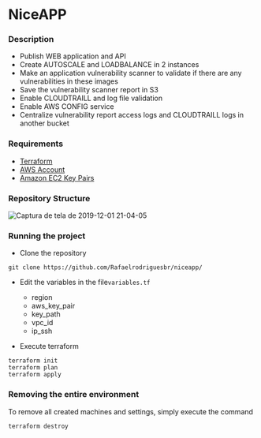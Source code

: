 
# NiceAPP

### Description

- Publish WEB application and API
- Create AUTOSCALE and LOADBALANCE in 2 instances
- Make an application vulnerability scanner to validate if there are any vulnerabilities in these images
- Save the vulnerability scanner report in S3
- Enable CLOUDTRAILL and log file validation
- Enable AWS CONFIG service
- Centralize vulnerability report access logs and CLOUDTRAILL logs in another bucket


### Requirements
- [Terraform](https://www.terraform.io/downloads.html)
- [AWS Account](https://aws.amazon.com/)
- [Amazon EC2 Key Pairs](https://docs.aws.amazon.com/AWSEC2/latest/UserGuide/ec2-key-pairs.html)

### Repository Structure
![Captura de tela de 2019-12-01 21-04-05](https://user-images.githubusercontent.com/57097868/69922884-d29a8c00-147e-11ea-897e-2c63a46fd728.png)

### Running the project

- Clone the repository
```
git clone https://github.com/Rafaelrodriguesbr/niceapp/

```
- Edit the variables in the file`variables.tf` 
     -   region
     -   aws_key_pair
     -   key_path
     -   vpc_id
     -   ip_ssh


- Execute terraform

```
terraform init
terraform plan
terraform apply

```

### Removing the entire environment

To remove all created machines and settings, simply execute the command

`terraform destroy`


